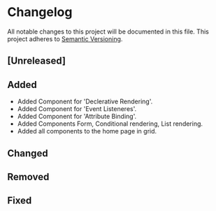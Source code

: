 # Changelog

All notable changes to this project will be documented in this file.
This project adheres to [Semantic Versioning](http://semver.org/spec/v2.0.0.html).

## [Unreleased]

## Added
- Added Component for 'Declerative Rendering'.
- Added Component for 'Event Listeneres'.
- Added Component for 'Attribute Binding'.
- Added Components Form, Conditional rendering, List rendering.
- Added all components to the home page in grid.

## Changed

## Removed

## Fixed